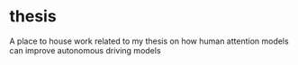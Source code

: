 # thesis
A place to house work related to my thesis on how human attention models can improve autonomous driving models
